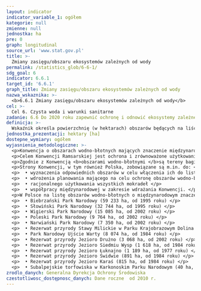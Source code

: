 ```yaml
---
layout: indicator
indicator_variable_1: ogółem
kategorie: null
zmienne: null
jednostka: ha
pre: 0
graph: longitudinal
source_url: 'www.stat.gov.pl'
title: >-
  Zmiany zasięgu/obszaru ekosystemów zależnych od wody
permalink: /statistics_glob/6-6-1/
sdg_goal: 6
indicator: 6.6.1
target_id: '6.6.1'
graph_title: Zmiany zasięgu/obszaru ekosystemów zależnych od wody
nazwa_wskaznika: >-
  <b>6.6.1 Zmiany zasięgu/obszaru ekosystemów zależnych od wody</b>
cel: >-
  Cel 6. Czysta woda i warunki sanitarne
zadanie: 6.6 Do 2020 roku zapewnić ochronę i odnowić ekosystemy zależne od wody, w tym tereny górskie. Lasy, tereny podmokłe, rzeki, jeziora i wody podziemne
definicja: >-
  Wskaźnik określa powierzchnię (w hektarach) obszarów będących na liście obszarów wodno-błotnych o międzynarodowym znaczeniu zgodnie z konwecją Ramsarską w danym roku.
jednostka_prezentacji: hektary [ha]
dostepne_wymiary: ogółem
wyjasnienia_metodologiczne: >-
  <p>Konwencja o obszarach wodno-błotnych mających znaczenie międzynarodowe, zwłaszcza jako środowisko życiowe ptactwa wodnego, zwana Konwencją Ramsarską, została podpisana w Ramsarze dnia 2 lutego 1971 r. Dotychczas ratyfikowało ją 168 państw, które wyznaczyły 2186 obszarów wodno-błotnych o międzynarodowym znaczeniu. Wśród nich jest 13 polskich obszarów. Polska jest Stroną Konwencji od dnia 22 marca 1978 r.</p>
  <p>Celem Konwencji Ramsarskiej jest ochrona i zrównoważone użytkowanie wszystkich mokradeł poprzez działania na szczeblu krajowym i lokalnym oraz współpracę międzynarodową. Działania te stanowią wkład w osiągnięcie zrównoważonego rozwoju na całym świecie.</p>
  <p>Zgodnie z Konwencją <b>obszarami wodno-błotnymi </b>są tereny bagien, błot i torfowisk lub zbiorniki wodne, tak naturalne jak i sztuczne, stałe i okresowe, o wodach stojących lub płynących, słodkich, słonawych lub słonych, łącznie z wodami morskimi, których głębokość podczas odpływu nie przekracza sześciu metrów.</p>
  <p>Strony Konwencji, w tym również Polska, zobowiązane są m.in. do: </p>
  <p>  • wyznaczenia odpowiednich obszarów w celu włączenia ich do listy obszarów wodno-błotnych o międzynarodowym znaczeniu </p>
  <p>  • wdrożenia planowania mającego na celu ochronę obszarów wodno-błotnych umieszczonych na liście </p>
  <p>  • racjonalnego użytkowania wszystkich mokradeł </p>
  <p>  • współpracy międzynarodowej w zakresie wdrażania Konwencji. </p>
  <p>W Polsce na listę obszarów wodno-błotnych o międzynarodowym znaczeniu wpisano 13 obszarów. Są to: </p>
  <p>  • Biebrzański Park Narodowy (59 233 ha, od 1995 roku) </p>
  <p>  • Słowiński Park Narodowy (32 744 ha, od 1995 roku) </p>
  <p>  • Wigierski Park Narodowy (15 085 ha, od 2002 roku) </p>
  <p>  • Poleski Park Narodowy (9 764 ha, od 2002 roku) </p>
  <p>  • Narwiański Park Narodowy (7 350 ha, od 2002 roku) </p>
  <p>  • Rezerwat przyrody Stawy Milickie w Parku Krajobrazowym Dolina Baryczy (5 324 ha, od 1995 roku) </p>
  <p>  • Park Narodowy Ujście Warty (8 074 ha, od 1984 roku) </p>
  <p>  • Rezerwat przyrody Jezioro Drużno (3 068 ha, od 2002 roku) </p>
  <p>  • Rezerwat przyrody Jezioro Siedmiu Wysp (1 618 ha, od 1984 roku) </p>
  <p>  • Rezerwat przyrody Jezioro Łuknajno (1 189 ha, od 1977 roku) </p>
  <p>  • Rezerwat przyrody Jezioro Świdwie (891 ha, od 1984 roku) </p>
  <p>  • Rezerwat przyrody Jezioro Karaś (815 ha, od 1984 roku) </p>
  <p>  • Subalpejskie torfowiska w Karkonoskim Parku Narodowym (40 ha, od 2002 roku)</p>
zrodlo_danych: Generalna Dyrekcja Ochrony Środowiska
czestotliwosc_dostępnosc_danych: Dane roczne  od 2010 r.
---
```

